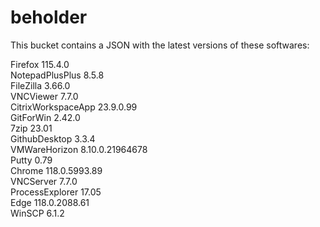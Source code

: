 # beholder
This bucket contains a JSON with the latest versions of these softwares:

Firefox            115.4.0          
NotepadPlusPlus    8.5.8            
FileZilla          3.66.0           
VNCViewer          7.7.0            
CitrixWorkspaceApp 23.9.0.99        
GitForWin          2.42.0           
7zip               23.01            
GithubDesktop      3.3.4            
VMWareHorizon      8.10.0.21964678  
Putty              0.79             
Chrome             118.0.5993.89    
VNCServer          7.7.0            
ProcessExplorer    17.05            
Edge               118.0.2088.61    
WinSCP             6.1.2            



